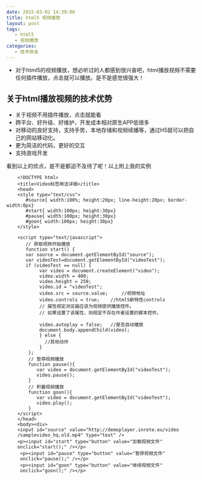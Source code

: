 ```yaml
---
date: 2015-03-02 14:39:00
title: html5 视频播放
layout: post
tags:
   - html5
   - 视频播放
categories:
   - 技术体会
--- 
```



+ 对于html5的视频播放，想必听过的人都感到很兴奋吧，html播放视频不需要任何插件播放，点击就可以播放。是不是感觉很强大！

## 关于html播放视频的技术优势

+ 关于视频不用插件播放，点击就能看
+ 跨平台、好升级、好维护，开发成本相对原生APP低很多
+ 对移动的良好支持，支持手势，本地存储和视频续播等，通过H5就可以把自己的网站移动化。
+ 更为简洁的代码，更好的交互
+ 支持游戏开发

看到以上的优点，是不是都迫不及待了呢！以上附上我的实例

        
        <!DOCTYPE html>
        <title>Video标签用法详细</title>
        <head>
        <style type="text/css">
           #source{ width:100%; height:20px; line-height:20px; border-width:0px}       
           #start{ width:100px; height:30px}     
           #pause{ width:100px; height:30px}     
           #goon{ width:100px; height:30px} 
        </style>
        
        <script type="text/javascript">
           // 获取视频开始播放
           function start() {         
           var source = document.getElementById("source");    
           var videoTest=document.getElementById("videoTest");
           if (videoTest == null) {
                var video = document.createElement("video");
                video.width = 400;
                video.height = 250;
                video.id = "videoTest";
                video.src = source.value;     //视频地址
                video.controls = true;    //html5新特性controls
                // 属性规定浏览器应该为视频提供播放控件。
                // 如果设置了该属性，则规定不存在作者设置的脚本控件。

                video.autoplay = false;   //是否自动播放
                document.body.appendChild(video);
                } else { 
                  //其他动作
                }
            };     
            // 暂停视频播放
            function pause(){
               var video = document.getElementById("videoTest");
               video.pause();
            }
            // 积蓄视频播放
            function goon(){
               var video = document.getElementById("videoTest");
               video.play();
            }
        </script>
        </head>
        <body><div>
        <input id="source" value="http://demoplayer.inrete.eu/video
        /samplevideo_hq.old.mp4" type="text" />
        <p><input id="start" type="button" value="加载视频文件" 
        onclick="start();" /></p>
         <p><input id="pause" type="button" value="暂停视频文件" 
         onclick="pause();" /></p>   
         <p><input id="goon" type="button" value="继续视频文件" 
         onclick="goon();" /></p>


</div>
</body></html>
